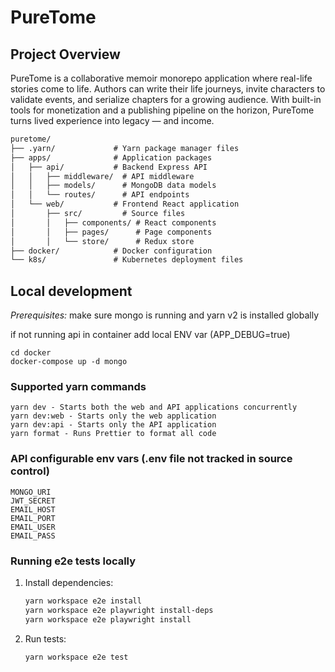 # PureTome

## Project Overview
PureTome is a collaborative memoir monorepo application where real-life stories come to life. 
Authors can write their life journeys, invite characters to validate events, 
and serialize chapters for a growing audience. 
With built-in tools for monetization and a publishing pipeline on the horizon, 
PureTome turns lived experience into legacy — and income.
```md
puretome/
├── .yarn/             # Yarn package manager files
├── apps/              # Application packages
│   ├── api/           # Backend Express API
│   │   ├── middleware/  # API middleware
│   │   ├── models/      # MongoDB data models
│   │   └── routes/      # API endpoints
│   └── web/           # Frontend React application
│       ├── src/         # Source files
│       │   ├── components/ # React components
│       │   ├── pages/      # Page components
│       │   └── store/      # Redux store
├── docker/            # Docker configuration
└── k8s/               # Kubernetes deployment files
```
## Local development
*Prerequisites:* make sure mongo is running and yarn v2 is installed globally

if not running api in container add local ENV var (APP_DEBUG=true)
```
cd docker
docker-compose up -d mongo
```

### Supported yarn commands
```
yarn dev - Starts both the web and API applications concurrently
yarn dev:web - Starts only the web application
yarn dev:api - Starts only the API application
yarn format - Runs Prettier to format all code
```

### API configurable env vars (.env file not tracked in source control)
```
MONGO_URI
JWT_SECRET
EMAIL_HOST
EMAIL_PORT
EMAIL_USER
EMAIL_PASS
```
### Running e2e tests locally

1. Install dependencies:
   ```bash
   yarn workspace e2e install
   yarn workspace e2e playwright install-deps
   yarn workspace e2e playwright install
   ```
2. Run tests:
   ```bash
   yarn workspace e2e test
   ```